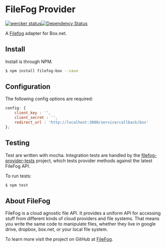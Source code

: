 # FileFog Provider

[![wercker status](https://app.wercker.com/status/c3bb4d48188269dc181811337609d57b/s "wercker status")](https://app.wercker.com/project/bykey/c3bb4d48188269dc181811337609d57b)[![Dependency Status](https://gemnasium.com/filefog/filefog-box.png)](https://gemnasium.com/filefog/filefog-google)

A [Filefog](https://github.com/filefog/filefog) adapter for Box.net.

## Install

Install is through NPM.

```bash
$ npm install filefog-box --save
```

## Configuration

The following config options are required:

```javascript
config: {
    client_key : '',
    client_secret : '',
    redirect_url : 'http://localhost:3000/service/callback/box'
};
```

## Testing

Test are written with mocha. Integration tests are handled by the [filefog-provider-tests](https://github.com/filefog/filefog-provider-tests) project, which tests provider methods against the latest FileFog API.

To run tests:

```bash
$ npm test
```

## About FileFog

FileFog is a cloud agnostic file API.  It provides a uniform API for accessing stuff from different kinds of cloud providers and file systems.  That means you write the same code to manipulate files, whether they live in google drive, dropbox, box.net, or your local file system.

To learn more visit the project on GitHub at [FileFog](https://github.com/filefog/filefog).
